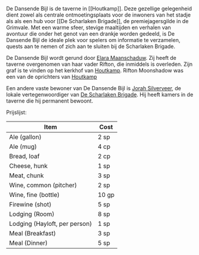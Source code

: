 De Dansende Bijl is de taverne in [[Houtkamp]]. Deze gezellige gelegenheid dient zowel als centrale ontmoetingsplaats voor de inwoners van het stadje als als een hub voor [[De Scharlaken Brigade]], de premiejagersgilde in de Grimvale. Met een warme sfeer, stevige maaltijden en verhalen van avontuur die onder het genot van een drankje worden gedeeld, is De Dansende Bijl de ideale plek voor spelers om informatie te verzamelen, quests aan te nemen of zich aan te sluiten bij de Scharlaken Brigade.

De Dansende Bijl wordt gerund door [Elara Maanschaduw](https://app.kanka.io/w/245951/entities/6057958). Zij heeft de taverne overgenomen van haar vader Rifton, die inmiddels is overleden. Zijn graf is te vinden op het kerkhof van [Houtkamp](https://app.kanka.io/w/245951/entities/6028910). Rifton Moonshadow was een van de oprichters van [Houtkamp](https://app.kanka.io/w/245951/entities/6028910)

Een andere vaste bewoner van De Dansende Bijl is [Jorah Silverveer](https://app.kanka.io/w/245951/entities/6057959), de lokale vertegenwoordiger van [De Scharlaken Brigade](https://app.kanka.io/w/245951/entities/6028818). Hij heeft kamers in de taverne die hij permanent bewoont.

  

Prijslijst:

|Item|Cost|
|---|---|
|Ale (gallon)|2 sp|
|Ale (mug)|4 cp|
|Bread, loaf|2 cp|
|Cheese, hunk|1 sp|
|Meat, chunk|3 sp|
|Wine, common (pitcher)|2 sp|
|Wine, fine (bottle)|10 gp|
|Firewine (shot)|5 sp|
|Lodging (Room)|8 sp|
|Lodging (Hayloft, per person)|1 sp|
|Meal (Breakfast)|3 sp|
|Meal (Dinner)|5 sp|
